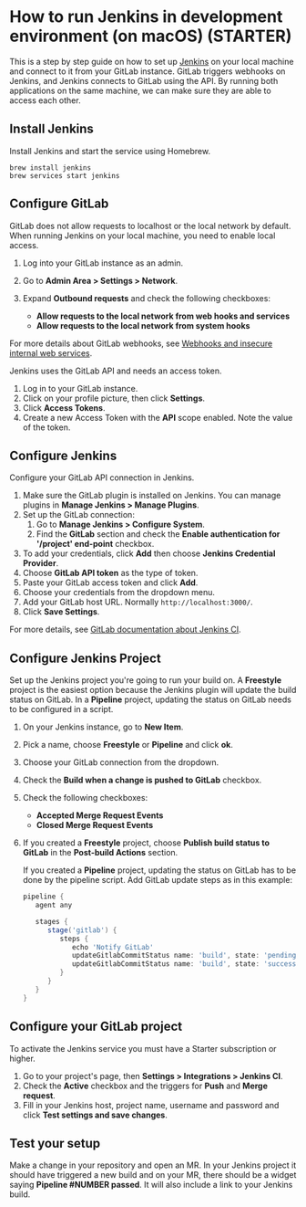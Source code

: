 # How to run Jenkins in development environment (on macOS) **(STARTER)**

This is a step by step guide on how to set up [Jenkins](https://www.jenkins.io/) on your local machine and connect to it from your GitLab instance. GitLab triggers webhooks on Jenkins, and Jenkins connects to GitLab using the API. By running both applications on the same machine, we can make sure they are able to access each other.

## Install Jenkins

Install Jenkins and start the service using Homebrew.

```shell
brew install jenkins
brew services start jenkins
```

## Configure GitLab

GitLab does not allow requests to localhost or the local network by default. When running Jenkins on your local machine, you need to enable local access.

1. Log into your GitLab instance as an admin.
1. Go to **Admin Area > Settings > Network**.
1. Expand **Outbound requests** and check the following checkboxes:

   - **Allow requests to the local network from web hooks and services**
   - **Allow requests to the local network from system hooks**

  For more details about GitLab webhooks, see [Webhooks and insecure internal web services](../../security/webhooks.md).

Jenkins uses the GitLab API and needs an access token.

1. Log in to your GitLab instance.
1. Click on your profile picture, then click **Settings**.
1. Click **Access Tokens**.
1. Create a new Access Token with the **API** scope enabled. Note the value of the token.

## Configure Jenkins

Configure your GitLab API connection in Jenkins.

1. Make sure the GitLab plugin is installed on Jenkins. You can manage plugins in **Manage Jenkins > Manage Plugins**.
1. Set up the GitLab connection:
   1. Go to **Manage Jenkins > Configure System**.
   1. Find the **GitLab** section and check the **Enable authentication for '/project' end-point** checkbox.
1. To add your credentials, click **Add** then choose **Jenkins Credential Provider**.
1. Choose **GitLab API token** as the type of token.
1. Paste your GitLab access token and click **Add**.
1. Choose your credentials from the dropdown menu.
1. Add your GitLab host URL. Normally `http://localhost:3000/`.
1. Click **Save Settings**.

For more details, see [GitLab documentation about Jenkins CI](../../integration/jenkins.md).

## Configure Jenkins Project

Set up the Jenkins project you're going to run your build on. A **Freestyle** project is the easiest option because the Jenkins plugin will update the build status on GitLab. In a **Pipeline** project, updating the status on GitLab needs to be configured in a script.

1. On your Jenkins instance, go to **New Item**.
1. Pick a name, choose **Freestyle** or **Pipeline** and click **ok**.
1. Choose your GitLab connection from the dropdown.
1. Check the **Build when a change is pushed to GitLab** checkbox.
1. Check the following checkboxes:

   - **Accepted Merge Request Events**
   - **Closed Merge Request Events**

1. If you created a **Freestyle** project, choose **Publish build status to GitLab** in the **Post-build Actions** section.

   If you created a **Pipeline** project, updating the status on GitLab has to be done by the pipeline script. Add GitLab update steps as in this example:

   ```groovy
   pipeline {
      agent any

      stages {
         stage('gitlab') {
            steps {
               echo 'Notify GitLab'
               updateGitlabCommitStatus name: 'build', state: 'pending'
               updateGitlabCommitStatus name: 'build', state: 'success'
            }
         }
      }
   }
   ```

## Configure your GitLab project

To activate the Jenkins service you must have a Starter subscription or higher.

1. Go to your project's page, then **Settings > Integrations > Jenkins CI**.
1. Check the **Active** checkbox and the triggers for **Push** and **Merge request**.
1. Fill in your Jenkins host, project name, username and password and click **Test settings and save changes**.

## Test your setup

Make a change in your repository and open an MR. In your Jenkins project it should have triggered a new build and on your MR, there should be a widget saying **Pipeline #NUMBER passed**. It will also include a link to your Jenkins build.
